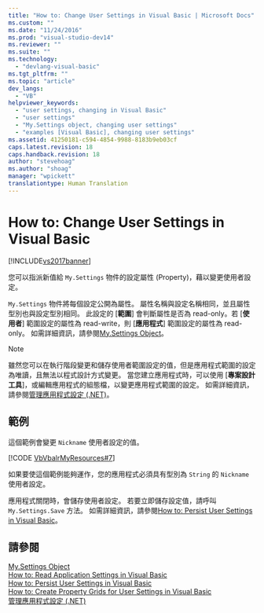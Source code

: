 ```yaml
---
title: "How to: Change User Settings in Visual Basic | Microsoft Docs"
ms.custom: ""
ms.date: "11/24/2016"
ms.prod: "visual-studio-dev14"
ms.reviewer: ""
ms.suite: ""
ms.technology: 
  - "devlang-visual-basic"
ms.tgt_pltfrm: ""
ms.topic: "article"
dev_langs: 
  - "VB"
helpviewer_keywords: 
  - "user settings, changing in Visual Basic"
  - "user settings"
  - "My.Settings object, changing user settings"
  - "examples [Visual Basic], changing user settings"
ms.assetid: 41250181-c594-4854-9988-8183b9eb03cf
caps.latest.revision: 18
caps.handback.revision: 18
author: "stevehoag"
ms.author: "shoag"
manager: "wpickett"
translationtype: Human Translation
---
```

# How to: Change User Settings in Visual Basic
[!INCLUDE[vs2017banner](../../../../csharp/includes/vs2017banner.md)]

您可以指派新值給 `My.Settings` 物件的設定屬性 \(Property\)，藉以變更使用者設定。  
  
 `My.Settings` 物件將每個設定公開為屬性。  屬性名稱與設定名稱相同，並且屬性型別也與設定型別相同。  此設定的 \[**範圍**\] 會判斷屬性是否為 read\-only。若 \[**使用者**\] 範圍設定的屬性為 read\-write，則 \[**應用程式**\] 範圍設定的屬性為 read\-only。  如需詳細資訊，請參閱[My.Settings Object](../../../../visual-basic/language-reference/objects/my-settings-object.md)。  
  
> [!NOTE]
>  雖然您可以在執行階段變更和儲存使用者範圍設定的值，但是應用程式範圍的設定為唯讀，且無法以程式設計方式變更。  當您建立應用程式時，可以使用 \[**專案設計工具**\]，或編輯應用程式的組態檔，以變更應用程式範圍的設定。  如需詳細資訊，請參閱[管理應用程式設定 \(.NET\)](/visual-studio/ide/managing-application-settings-dotnet)。  
  
## 範例  
 這個範例會變更 `Nickname` 使用者設定的值。  
  
 [!CODE [VbVbalrMyResources#7](../CodeSnippet/VS_Snippets_VBCSharp/VbVbalrMyResources#7)]  
  
 如果要使這個範例能夠運作，您的應用程式必須具有型別為 `String` 的 `Nickname` 使用者設定。  
  
 應用程式關閉時，會儲存使用者設定。  若要立即儲存設定值，請呼叫 `My.Settings.Save` 方法。  如需詳細資訊，請參閱[How to: Persist User Settings in Visual Basic](../../../../visual-basic/developing-apps/programming/app-settings/how-to-persist-user-settings.md)。  
  
## 請參閱  
 [My.Settings Object](../../../../visual-basic/language-reference/objects/my-settings-object.md)   
 [How to: Read Application Settings in Visual Basic](../../../../visual-basic/developing-apps/programming/app-settings/how-to-read-application-settings.md)   
 [How to: Persist User Settings in Visual Basic](../../../../visual-basic/developing-apps/programming/app-settings/how-to-persist-user-settings.md)   
 [How to: Create Property Grids for User Settings in Visual Basic](../../../../visual-basic/developing-apps/programming/app-settings/how-to-create-property-grids-for-user-settings.md)   
 [管理應用程式設定 \(.NET\)](/visual-studio/ide/managing-application-settings-dotnet)